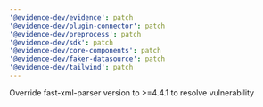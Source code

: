 ```yaml
---
'@evidence-dev/evidence': patch
'@evidence-dev/plugin-connector': patch
'@evidence-dev/preprocess': patch
'@evidence-dev/sdk': patch
'@evidence-dev/core-components': patch
'@evidence-dev/faker-datasource': patch
'@evidence-dev/tailwind': patch
---
```


Override fast-xml-parser version to >=4.4.1 to resolve vulnerability
